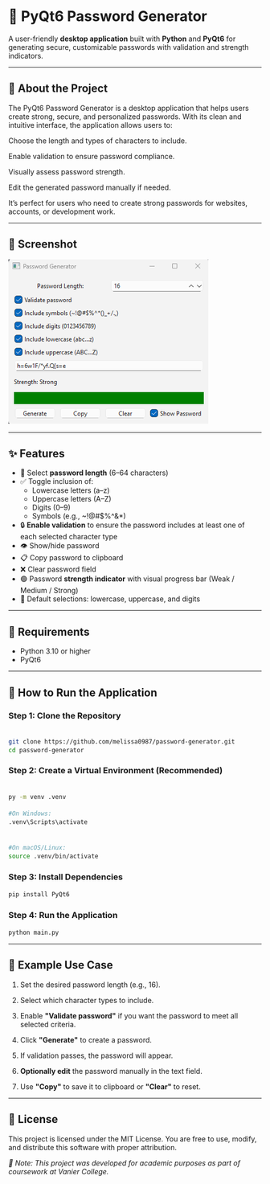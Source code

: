 # 🔐 PyQt6 Password Generator

A user-friendly **desktop application** built with **Python** and **PyQt6** for generating secure, customizable passwords with validation and strength indicators.

---

##  📖 About the Project
The PyQt6 Password Generator is a desktop application that helps users create strong, secure, and personalized passwords. With its clean and intuitive interface, the application allows users to:

Choose the length and types of characters to include.

Enable validation to ensure password compliance.

Visually assess password strength.

Edit the generated password manually if needed.

It’s perfect for users who need to create strong passwords for websites, accounts, or development work.

---

## 📸 Screenshot

![screenshot](assign2/screenshots/image.png)

---

## ✨ Features

- 🔢 Select **password length** (6–64 characters)
- ✅ Toggle inclusion of:
  - Lowercase letters (a–z)
  - Uppercase letters (A–Z)
  - Digits (0–9)
  - Symbols (e.g., ~!@#$%^&*)
- 🔒 **Enable validation** to ensure the password includes at least one of each selected character type
- 👁️ Show/hide password
- 📋 Copy password to clipboard
- ❌ Clear password field
- 🟢 Password **strength indicator** with visual progress bar (Weak / Medium / Strong)
- 🧠 Default selections: lowercase, uppercase, and digits

---

## 🧰 Requirements

- Python 3.10 or higher
- PyQt6

---

## 🚀 How to Run the Application

### Step 1: Clone the Repository
```bash

git clone https://github.com/melissa0987/password-generator.git
cd password-generator

```

### Step 2: Create a Virtual Environment (Recommended)
```bash 

py -m venv .venv

#On Windows:
.venv\Scripts\activate


#On macOS/Linux:
source .venv/bin/activate 
```

### Step 3: Install Dependencies
```bash
pip install PyQt6
```

### Step 4: Run the Application
```bash
python main.py
```

---

##  🧪 Example Use Case
1. Set the desired password length (e.g., 16).

2. Select which character types to include.

3. Enable **"Validate password"** if you want the password to meet all selected criteria.

4. Click **"Generate"** to create a password.

5. If validation passes, the password will appear.

6. **Optionally edit** the password manually in the text field.

7. Use **"Copy"** to save it to clipboard or **"Clear"** to reset.

---

##  📝 License
This project is licensed under the MIT License.
You are free to use, modify, and distribute this software with proper attribution.

*📝 Note: This project was developed for academic purposes as part of coursework at Vanier College.*